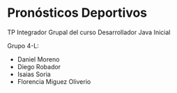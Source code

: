 # Pronósticos Deportivos
TP Integrador Grupal del curso Desarrollador Java Inicial

Grupo 4-L:
- Daniel Moreno
- Diego Robador
- Isaias Soria
- Florencia Miguez Oliverio
